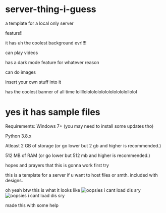 # server-thing-i-guess
a template for a local only server

featurs!!

it has uh the coolest background evr!!!!

can play videos

has a dark mode feature for whatever reason

can do images

insert your own stuff into it

has the coolest banner of all time lollllolololololololololololollolol

yes it has sample files
==============================================================================================================================================================================================================
Requirements:
Windows 7+ (you may need to install some updates tho)

Python 3.8.x

Atleast 2 GB of storage (or go lower but 2 gb and higher is recommended.)

512 MB of RAM (or go lower but 512 mb and higher is recommended.)

hopes and prayers that this is gonna work first try

this is a template for a server if u want to host files or smth. included with designs. 

oh yeah btw this is what it looks like
![oopsies i cant load dis sry](https://i.imgur.com/ROAXCTG.png)
![oopsies i cant load dis sry](https://i.imgur.com/Yrmb06D.png)

made this with some help

